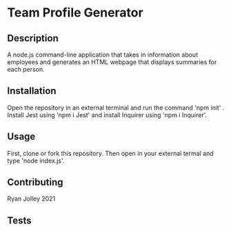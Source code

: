 # Team Profile Generator

## Description 

A node.js command-line application that takes in information about employees and generates an HTML webpage that displays summaries for each person.

## Installation

Open the repository in an external terminal and run the command 'npm init' . Install Jest using 'npm i Jest' and install Inquirer using 'npm i Inquirer'.

## Usage 

First, clone or fork this repository. Then open in your external termal and type 'node index.js'. 


## Contributing

Ryan Jolley 2021

## Tests

